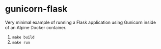 # gunicorn-flask

Very minimal example of running a Flask application using Gunicorn inside of an Alpine Docker container.

1. `make build`
1. `make run`
